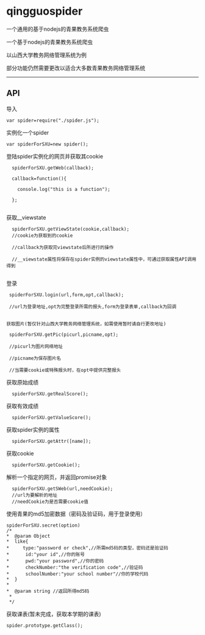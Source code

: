 # qingguospider

一个通用的基于nodejs的青果教务系统爬虫

一个基于nodejs的青果教务系统爬虫

以山西大学教务网络管理系统为例

部分功能仍然需要更改以适合大多数青果教务网络管理系统

-----------------------------------------------
## API


导入
```
var spider=require("./spider.js");
```


实例化一个spider
```
var spiderForSXU=new spider();
```

登陆spider实例化的网页并获取其cookie

```
  spiderForSXU.getWeb(callback);
  
  callback=function(){
  
    console.log("this is a function");
    
  };
  
```

获取__viewstate
```
  spiderForSXU.getViewState(cookie,callback);
  //cookie为获取到的cookie
  
  //callback为获取完viewstate后所进行的操作
  
  //__viewstate属性将保存在spider实例的viewstate属性中，可通过获取属性API调用得到
  
```
  
  

登录
 ``` 
  spiderForSXU.login(url,form,opt,callback);
  
  //url为登录地址,opt为完整登录所需的报头,form为登录表单,callback为回调


获取图片(暂仅针对山西大学教务网络管理系统，如需使用暂时请自行更改地址)

  spiderForSXU.getPic(picurl,picname,opt);

  //picurl为图片网络地址

  //picname为保存图片名

  //当需要cookie或特殊报头时，在opt中提供完整报头
```  


获取原始成绩
```
  spiderForSXU.getRealScore();
```

获取有效成绩
```
  spiderForSXU.getValueScore();
```
获取spider实例的属性
```
  spiderForSXU.getAttr([name]);
```


获取cookie
```
  spiderForSXU.getCookie();
```

解析一个指定的网页，并返回promise对象
```
  spiderForSXU.getSWeb(url,needCookie);  
  //url为要解析的地址  
  //needCookie为是否需要cookie值
```
使用青果的md5加密数据（密码及验证码，用于登录使用）
  ```
  spiderForSXU.secret(option)
  /*
  *  @param Object 
  *  like{
  *     type:"password or check",//所需md5码的类型，密码还是验证码
  *      id:"your id",//你的账号
  *      pwd:"your password",//你的密码
  *      checkNumber:"the verification code",//验证码
  *      schoolNumber:"your school number"//你的学校代码
  *  }
  *
  *  @param string //返回所得md5码
  *
  */
```

获取课表(暂未完成，获取本学期的课表)

```
spider.prototype.getClass();

```
